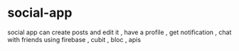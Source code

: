 # social-app
social app can create posts and edit it , have a profile , get notification , chat with friends 
using firebase , cubit , bloc , apis
